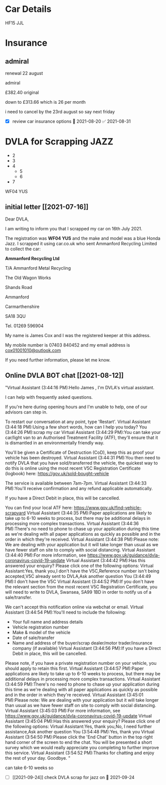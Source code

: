 # Car Details

HF15 JJL

# Insurance

## admiral 

renewal 22 august

admiral

£382.40 original

down to £313.66 which is 26 per month

i need to cancel by the 23rd august so say next friday

- [x] review car insurance options 📅 2021-08-20 ✅ 2021-08-31

# DVLA for Scrapping JAZZ

- 2
- 3
- 4
	- 5
	- 6
- 7

WF04 YUS

## initial letter [[2021-07-16]]

Dear DVLA,

I am writing to inform you that I scrapped my car on 16th July 2021.

The registration was **WF04 YUS** and the make and model was a blue Honda Jazz. I scrapped it using car.co.uk who sent Ammanford Recycling Limited to collect the car:

**Ammanford Recycling Ltd**

T/A Ammanford Metal Recycling

The Old Wagon Works

Shands Road

Ammanford

Carmarthenshire

SA18 3QU

Tel. 01269 596904

My name is James Cox and I was the registered keeper at this address.

My mobile number is 07403 840452 and my email address is [cox01001010@outlook.com](mailto:cox01001010@outlook.com)

If you need further information, please let me know.

## Online DVLA BOT chat [[2021-08-12]]

"Virtual Assistant (3:44:16 PM):Hello James , I'm DVLA's virtual assistant.

I can help with frequently asked questions.

If you're here during opening hours and I'm unable to help, one of our advisors can step in.

To restart our conversation at any point, type 'Restart'. 
Virtual Assistant (3:44:18 PM):Using a few short words, how can I help you today? 
You (3:44:26 PM):scrap my car 
Virtual Assistant (3:44:29 PM):You can take your car/light van to an Authorised Treatment Facility (ATF), they'll ensure that it is dismantled in an environmentally friendly way.

You'll be given a Certificate of Destruction (CoD), keep this as proof your vehicle has been destroyed. 
Virtual Assistant (3:44:31 PM):You then need to notify DVLA that you have sold/transferred the vehicle, the quickest way to do this is online using the most recent V5C Registration Certificate (logbook) here: https://gov.uk/sold-bought-vehicle

The service is available between 7am-7pm. 
Virtual Assistant (3:44:33 PM):You'll receive confirmation and any refund applicable automatically.

If you have a Direct Debit in place, this will be cancelled.

You can find your local ATF here: https://www.gov.uk/find-vehicle-scrapyard 
Virtual Assistant (3:44:35 PM):Paper applications are likely to take up to 6-10 weeks to process, but there may be additional delays in processing more complex transactions. 
Virtual Assistant (3:44:36 PM):There's no need to phone to chase up your application during this time as we're dealing with all paper applications as quickly as possible and in the order in which they're received. 
Virtual Assistant (3:44:38 PM):Please note: We are dealing with your application but it will take longer than usual as we have fewer staff on site to comply with social distancing. 
Virtual Assistant (3:44:40 PM):For more information, see https://www.gov.uk/guidance/dvla-coronavirus-covid-19-update 
Virtual Assistant (3:44:42 PM):Has this answered your enquiry? Please click one of the following options: 
Virtual Assistant:Yes, thank you,I don't have the V5C,Reference number isn't being accepted,V5C already sent to DVLA,Ask another question
You (3:44:49 PM):I don't have the V5C 
Virtual Assistant (3:44:52 PM):If you don't have the relevant section from the most recent V5C Registration Certificate, you will need to write to DVLA, Swansea, SA99 1BD in order to notify us of a sale/transfer.

We can't accept this notification online via webchat or email. 
Virtual Assistant (3:44:54 PM):You'll need to include the following:

- Your full name and address details
- Vehicle registration number
- Make & model of the vehicle
- Date of sale/transfer
- Name and address of the buyer/scrap dealer/motor trader/insurance company (if available) 
Virtual Assistant (3:44:56 PM):If you have a Direct Debit in place, this will be cancelled.

Please note, if you have a private registration number on your vehicle, you should apply to retain this first. 
Virtual Assistant (3:44:57 PM):Paper applications are likely to take up to 6-10 weeks to process, but there may be additional delays in processing more complex transactions. 
Virtual Assistant (3:44:59 PM):There's no need to phone to chase up your application during this time as we're dealing with all paper applications as quickly as possible and in the order in which they're received. 
Virtual Assistant (3:45:01 PM):Please note: We are dealing with your application but it will take longer than usual as we have fewer staff on site to comply with social distancing. 
Virtual Assistant (3:45:03 PM):For more information, see https://www.gov.uk/guidance/dvla-coronavirus-covid-19-update 
Virtual Assistant (3:45:04 PM):Has this answered your enquiry? Please click one of the following options: 
Virtual Assistant:Yes, thank you,No, I need further assistance,Ask another question
You (3:54:48 PM):Yes, thank you 
Virtual Assistant (3:54:50 PM):Please click the 'End Chat' button in the top right hand corner of the screen to end the chat. 
You will be presented a short survey which we would really appreciate you completing to further improve this service. 
Virtual Assistant (3:54:52 PM):Thanks for chatting and enjoy the rest of your day. Goodbye. 
"


can take 6-10 weeks so 

- [ ] [[2021-09-24]] check DVLA scrap for jazz on 📅 2021-09-24